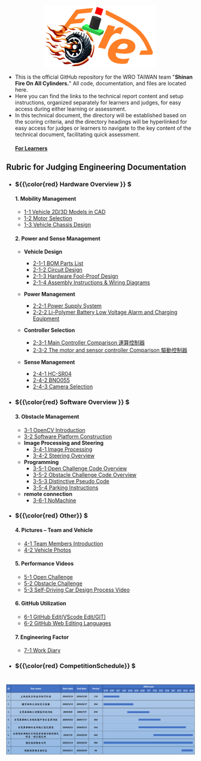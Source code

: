 <div align="center"><img src="./other/img/logo.png" width="300" alt=" logo"></div> 

- This is the official GitHub repository for the WRO TAIWAN team "__Shinan Fire On All Cylinders.__" All code, documentation, and files are located here.
- Here you can find the links to the technical report content and setup instructions, organized separately for learners and judges, for easy access during either learning or assessment. 
- In this technical document, the directory will be established based on the scoring criteria, and the directory headings will be hyperlinked for easy access for judges or learners to navigate to the key content of the technical document, facilitating quick assessment.  
    #### [For Learners](https://github.com/kirkhu/WRO2023_FE-Shinan-Fire-On-All-Cylinders/blob/main/learners_contents.md)
## Rubric for Judging Engineering Documentation 
- ###  ${{\color{red} Hardware Overview }} $ 
  #### 1. Mobility Management
    * [1-1 Vehicle 2D/3D Models in CAD](models/Vehicle_2D_3D/README.md)
    * [1-2 Motor Selection](schemes/Motor/README.md)
    * [1-3 Vehicle Chassis Design](schemes/Vehicle_Chassis_Design/README.md)

    
  #### 2. Power and Sense Management
    - __Vehicle Design__
      - [2-1-1 BOM Parts List](schemes/Parts_List)
      - [2-1-2 Circuit Design](models/Circuit_Design/README.md)
      - [2-1-3 Hardware Fool-Proof Design](schemes/Fool-Proof-Design/README.md) 
      - [2-1-4 Assembly Instructions & Wiring Diagrams](schemes/Assembly_Instructions/README.md)    
      
    - __Power Management__
      - [2-2-1 Power Supply System](schemes/Power_supply_system/README.md) 
      - [2-2-2 Li-Polymer Battery Low Voltage Alarm and Charging Equipment](schemes/Li-Polymer_Battery/README.md)  
   
    - __Controller Selection__
      - [2-3-1 Main Controller Comparison 運算控制器](other/Main_Controller_Choosing)
      - [2-3-2 The motor and sensor controller Comparison 驅動控制器](other/Motor_Sensor_Controller_Choosing)
    - __Sense Management__
      - [2-4-1 HC-SR04](schemes/HC-SR04/README.md)
      - [2-4-2 BNO055](schemes/Lidar/README.md)
      - [2-4-3 Camera Selection](schemes/Camera/README.md)
  
- ### ${{\color{red} Software Overview }} $ 
  #### 3. Obstacle Management
    - [3-1 OpenCV Introduction](other/OpenCV/README.md)
    - [3-2 Software Platform Construction](src/System_Platform_Software/README.md)
    - __Image Processing and Steering__
      - [3-4-1 Image Processing](src/Image_Processing_and_Steering/Image_Processing/README.md)  
      - [3-4-2 Steering Overview](src/Image_Processing_and_Steering/Steering_overview/README.md) 
    - __Programming__
      - [3-5-1 Open Challenge Code Overview](src/Programming/Open_Challenge/README.md)
      - [3-5-2 Obstacle Challenge Code Overview](src/Programming/Obstacle_Challenge/README.md)
      - [3-5-3 Distinctive Pseudo Code](src/Distinctive_Pseudo_Code/README.md)
      - [3-5-4 Parking Instructions](src/park/park.md)
    - __remote connection__
      - [3-6-1 NoMachine](other/NoMachine/README.md)
- ### ${{\color{red} Other}} $
  #### 4. Pictures – Team and Vehicle
    - [4-1 Team Members Introduction](t-photos/README.md) 
    - [4-2 Vehicle Photos](v-photos/README.md)  
  #### 5. Performance Videos
    - [5-1 Open Challenge](video/Open_Challenge/video.md)
    - [5-2 Obstacle Challenge](video/Obstacle_Challenge/video.md)
    - [5-3 Self-Driving Car Design Process Video](video/ALL_video/video.md)
  #### 6. GitHub Utilization
    - [6-1 GitHub Edit(VScode Edit/GIT)](src/GitHub_Edit/README.md)
    - [6-2 GitHub Web Editing Languages](src/GitHub_Languages/README.md)  
  #### 7. Engineering Factor  
    - [7-1 Work Diary](other/work_diary/README.md)
- ### ${{\color{red} CompetitionSchedule}} $  
# <div align="center">![Competition Schedule Gantt](./other/img/gantt.png)</div> 

